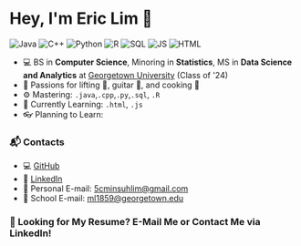 # Hey, I'm Eric Lim 👋 

![Java](https://img.shields.io/badge/Java-Intermediate-yellow)
![C++](https://img.shields.io/badge/C%2B%2B-Intermediate-yellow)
![Python](https://img.shields.io/badge/Python-Intermediate-yellow)
![R](https://img.shields.io/badge/R-Intermediate-yellow)
![SQL](https://img.shields.io/badge/SQL-Beginner-brightgreen)
![JS](https://img.shields.io/badge/JS-Beginner-brightgreen)
![HTML](https://img.shields.io/badge/HTML-Beginner-brightgreen)

- 💻 BS in **Computer Science**, Minoring in **Statistics**, MS in **Data Science and Analytics** at [Georgetown University](https://www.georgetown.edu/) (Class of '24)
- 🎉 Passions for lifting 💪, guitar 🎸, and cooking 🍖
- ⚙️ Mastering: `.java`,`.cpp`,`.py`,`.sql`, `.R`
- 🌱 Currently Learning: `.html`, `.js`
- 👓 Planning to Learn:


### 📬 Contacts
- 💻 [GitHub](https://github.com/5cminsuhlim)
- 💼 [LinkedIn](https://www.linkedin.com/in/eric-lim-5613ba22a/)
- 📧 Personal E-mail: 5cminsuhlim@gmail.com
- 📧 School E-mail: ml1859@georgetown.edu


### 📃 Looking for My Resume? E-Mail Me or Contact Me via LinkedIn!
